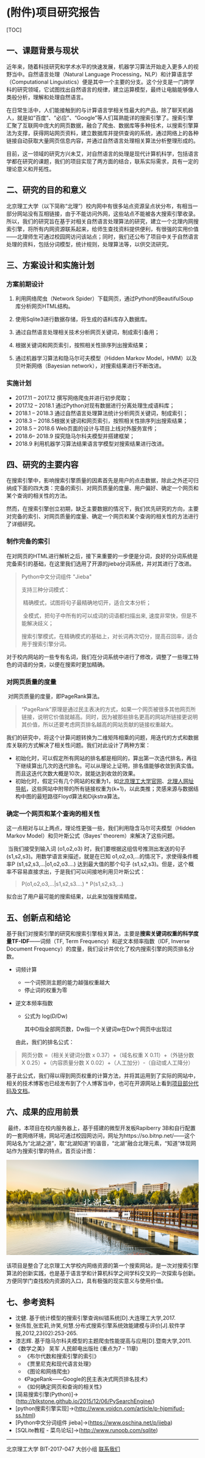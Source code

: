 # (附件)项目研究报告

[TOC]

## 一、课题背景与现状

​	近年来，随着科技研究和学术水平的快速发展，机器学习算法开始走入更多人的视野当中。自然语言处理（Natural Language Processing，NLP）和计算语言学（Computational Linguistics）便是其中一个主要的分支。这个分支是一门跨学科的研究领域，它试图找出自然语言的规律，建立运算模型，最终让电脑能够像人类般分析，理解和处理自然语言。

​	在日常生活中，人们能接触到的与计算语言学相关性最大的产品，除了聊天机器人，就是如“百度”、“必应”、“Google”等人们耳熟能详的搜索引擎了。搜索引擎汇聚了互联网中庞大的网页数据，融合了爬虫、数据库等多种技术，以搜索引擎算法为支撑，获得网站网页资料，建立数据库并提供查询的系统，通过网络上的各种链接自动获取大量网页信息内容，并通过自然语言处理相关算法分析整理形成的。

​	目前，这一领域的研究方兴未艾，对自然语言的处理是现代计算机科学，包括语言学都在研究的课题，我们的项目实现了两方面的结合，联系实际需求，具有一定的理论意义和开拓性。

## 二、研究的目的和意义

​	北京理工大学（以下简称“北理”）校内网中有很多站点资源呈点状分布，有相当一部分网站没有互相链接，由于不能访问外网，这些站点不能被各大搜索引擎收录。所以，我们的研究旨在基于对相关自然语言处理算法的研究，建立一个北理内网搜索引擎，将所有内网资源联系起来，给师生查找资料提供便利，有很强的实用价值——北理师生可通过校园网访问该站点；同时，我们还公布了项目中关于自然语言处理的资料，包括分词模型，统计规则，处理算法等，以供交流研究。

## 三、方案设计和实施计划

### 方案前期设计

1. 利用网络爬虫（Network Spider）下载网页，通过Python的BeautifulSoup库分析网页HTML结构。
2. 使用Sqlite3进行数据存储，将生成的语料库存入数据库。

2. 通过自然语言处理相关技术分析网页关键词，制成索引备用； 

3. 根据关键词和网页索引，按照相关性排序列出搜索结果；

4. 通过机器学习算法和隐马尔可夫模型（Hidden Markov Model，HMM）以及贝叶斯网络（Bayesian network），对搜索结果进行不断改进。

### 实施计划

- 2017.11 – 2017.12 撰写网络爬虫并进行初步爬取；
- 2017.12 – 2018.1 通过Python对现有数据进行分离处理生成语料库；
- 2018.1 – 2018.3 通过自然语言处理算法统计分析网页关键词，制成索引；
- 2018.3 – 2018.5根据关键词和网页索引，按照相关性排序列出搜索结果；
- 2018.5 – 2018.6 Web页面的设计与项目上线对外服务宣传；
- 2018.6– 2018.9 探究隐马尔科夫模型并搭建框架；
- 2018.9  利用机器学习算法结果语言学模型对搜索结果进行改进。
## 四、研究的主要内容

​	在搜索引擎中，影响搜索引擎质量的因素首先是用户的点击数据，除此之外还可归纳成下面的四大类：完备的索引、对网页质量的度量、用户偏好、确定一个网页和某个查询的相关性的方法。

​        然而，在搜索引擎创立初期，缺乏主要数据的情况下，我们优先研究的方向，主要对完备的索引、对网页质量的度量、确定一个网页和某个查询的相关性的方法进行了详细研究。

### 制作完备的索引

​	在对网页的HTML进行解析之后，接下来重要的一步便是分词，良好的分词系统是完备索引的基础，在这里我们选用了开源的jieba分词系统，并对其进行了改进。

> Python中文分词组件 "Jieba" 
>
> 支持三种分词模式：
>
> ​	精确模式，试图将句子最精确地切开，适合文本分析；
>
> ​	全模式，把句子中所有的可以成词的词语都扫描出来, 速度非常快，但是不能解决歧义；
>
> ​	搜索引擎模式，在精确模式的基础上，对长词再次切分，提高召回率，适合用于搜索引擎分词。

​	对于校内网站的一些专有名词，我们在分词系统中进行了修改，调整了一些理工特色的词语的分类，以便在搜索时更加精确。

### 对网页质量的度量

​	对网页质量的度量，即PageRank算法。

> “PageRank”原理是通过民主表决的方式，如果一个网页被很多其他网页所链接，说明它价值就越高。同时，因为被那些排名更高的网站所链接更说明其价值，所以还要考虑网页排名越高的网站贡献的链接权重越大。

​	我们的研究中，将这个计算问题转换为二维矩阵相乘的问题，用迭代的方式和数据库关联的方式解决了相关性问题。我们对此设计了两种方案：

- 初始化时，可以假定所有网站的排名都是相同的，算出第一次迭代排名，再往下继续算出几次的迭代排名。可以从理论上证明，排名值能够收敛到真实值。而且这迭代次数大概是10次，就能达到收敛的效果。
- 初始化时，假定只有几个网站的权重为1，如[北京理工大学官网](http://www.bit.edu.cn)、[北理人网址导航](hhtp://bitren.com)，这些网站中附带的所有链接权重为(k+1)，以此类推；灵感来源与数据结构中图的最短路径Floyd算法和Dijkstra算法。

### 确定一个网页和某个查询的相关性

​	这一点相对与以上两点，理论性更强一些，我们利用隐含马尔可夫模型（Hidden Markov Model）和贝叶斯公式（Bayes' theorem）来解决了这些问题。

​	当我们接受到输入词 (o1,o2,o3) 时，我们要根据这组信号推测出发送的句子 (s1,s2,s3)。用数学语言来描述，就是在已知 o1,o2,o3,…的情况下，求使得条件概率P (s1,s2,s3,…|o1,o2,o3….) 达到最大值的那个句子 (s1,s2,s3)。但是，这个概率不容易直接求出，于是我们可以间接地利用贝叶斯公式：

> P(o1,o2,o3,…|s1,s2,s3….) * P(s1,s2,s3,…) 

拟合出了用户最可能的搜索结果，以此来加强搜索精度。

## 五、创新点和结论

​	基于我们对搜索引擎的研究和搜索引擎相关算法，主要是**搜索关键词权重的科学度量TF-IDF**——词频（TF, Term Frequency）和逆文本频率指数（IDF, Inverse Document Frequency）的度量，我们设计并优化了校内搜索引擎的网页排名分数。

- 词频计算

  - 一个词预测主题的能力越强权重越大
  - 停止词的权重为零

- 逆文本频率指数

  - 公式为 log(D/Dw)

    其中D指全部网页数，Dw指一个关键词w在Dw个网页中出现过

  由此，我们的排名公式：

> 网页分数 =（相关关键词分数 x 0.37）+（域名权重 X 0.11）+（外链分数 X 0.25）+（内容质量分数 X 0.02）+（人工加分）-（自动或人工降分）

​	基于此公式，我们得以得到网页权重的计算方法，并将其运用到了实际的网站中，相关的技术博客也已经发布到了个人博客当中，也可在开源网站上看到[项目部分代码及文档](https://github.com/DefJia/BIT-Search-Engine)。

## 六、成果的应用前景

​	最终，本项目在校内服务器上，基于搭建的微型开发板Rapiberry 3B和自行配置的一套网络环境，网站可通过校园网访问，网址为https://so.bitnp.net/——这个网站名为“北湖之道”，取“北湖知道”的谐音，“北湖”融合北理元素，“知道”体现网站作为搜索引擎的特点，首页设计图：

![](./index.png)

​	该项目是整合了北京理工大学校内网络资源的第一个搜索网站，是一次对搜索引擎算法的创新实践，也是基于语言学和计算机科学之间学科交叉的一次探索与创新。方便同学门查找校内资源的入口，具有极强的现实意义与使用价值。

## 七、参考资料

- 沈健. 基于统计模型的搜索引擎查询纠错系统[D].大连理工大学,2017.
- 张伟哲,张宏莉,许笑,何慧.分布式搜索引擎系统效能建模与评价[J].软件学报,2012,23(02):253-265.
- 漆志辉. 基于隐马尔科夫模型的主题爬虫性能提高与应用[D].暨南大学,2011.
- 《数学之美》 吴军 人民邮电出版社 (重点为7 - 11章)
  - 《布尔代数和搜索引擎的索引》
  - 《贾里尼克和现代语言处理》
  - 《图论和网络爬虫》
  - 《PageRank——Google的民主表决式网页排名技术》
  - 《如何确定网页和查询的相关性》
- [简易搜索引擎(Python)]->(http://blkstone.github.io/2015/12/06/PySearchEngine/)
- [python搜索引擎实现]->(http://www.voidcn.com/article/p-hjpmifud-ss.html)
- [Python中文分词组件 jieba]->(https://www.oschina.net/p/jieba)
- [SQLite教程 - 菜鸟论坛]->(http://www.runoob.com/sqlite)

------

北京理工大学 BIT-2017-047 大创小组 [联系我们](mailto:jiazerui@bit.edu.cn)